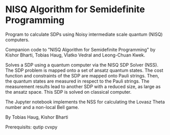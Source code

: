 # NISQ Algorithm for Semidefinite Programming

Program to calculate SDPs using Noisy intermediate scale quantum (NISQ) computers.

Companion code to "NISQ Algorithm for Semidefinite Programming" by Kishor Bharti, Tobias Haug, Vlatko Vedral and Leong-Chuan Kwek.

Solves a SDP using a quantum computer via the NISQ SDP Solver (NSS). The SDP problem is mapped onto a set of ansatz quantum states. The cost function and constraints of the SDP are mapped onto Pauli strings.
Then, the quantum states are measured in respect to the Pauli strings. 
The measurement results lead to another SDP with a reduced size, as large as the ansatz space. This SDP is solved on classical computer.

The Jupyter notebook implements the NSS for calculating the Lovasz Theta number and a non-local Bell game.

By Tobias Haug, Kishor Bharti

Prerequisits:
qutip
cvxpy
